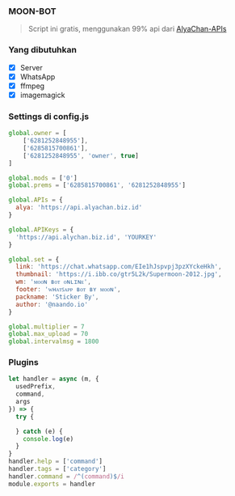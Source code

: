 ### MOON-BOT
> Script ini gratis, menggunakan 99% api dari [AlyaChan-APIs](https://api.alyachan.biz.id)

### Yang dibutuhkan
- [x] Server
- [x] WhatsApp
- [x] ffmpeg
- [x] imagemagick

### Settings di config.js
```Javascript
global.owner = [
    ['6281252848955'],
    ['6285815700861'],
    ['6281252848955', 'owner', true]
]

global.mods = ['0']
global.prems = ['6285815700861', '6281252848955']

global.APIs = {
  alya: 'https://api.alyachan.biz.id'
}

global.APIKeys = {
  'https://api.alychan.biz.id', 'YOURKEY'
}

global.set = {
  link: 'https://chat.whatsapp.com/EIe1hJspvpj3pzXYckeHkh',
  thumbnail: 'https://i.ibb.co/gtr5L2k/Supermoon-2012.jpg',
  wm: 'ᴍᴏᴏɴ ʙᴏᴛ ᴏɴʟɪɴᴇ',
  footer: 'ᴡʜᴀᴛꜱᴀᴘᴘ ʙᴏᴛ ʙʏ ᴍᴏᴏɴ',
  packname: 'Sticker By',
  author: '@naando.io'
}

global.multiplier = 7
global.max_upload = 70
global.intervalmsg = 1800
```

### Plugins
```Javascript
let handler = async (m, {
  usedPrefix,
  command,
  args
}) => {
  try {

  } catch (e) {
    console.log(e)
  }
}
handler.help = ['command']
handler.tags = ['category']
handler.command = /^(command)$/i
module.exports = handler

```

